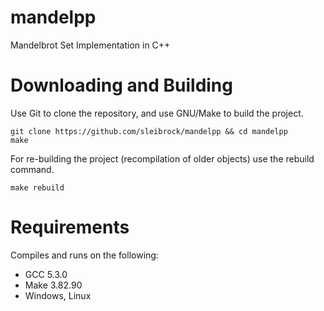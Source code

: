 # mandelpp
Mandelbrot Set Implementation in C++

# Downloading and Building

Use Git to clone the repository, and use GNU/Make to build the project.
```
git clone https://github.com/sleibrock/mandelpp && cd mandelpp
make
```

For re-building the project (recompilation of older objects) use the rebuild command.
```
make rebuild
```

# Requirements

Compiles and runs on the following:

* GCC 5.3.0
* Make 3.82.90
* Windows, Linux
